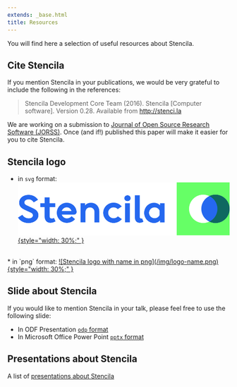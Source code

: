 ```yaml
---
extends: _base.html
title: Resources
---
```


You will find here a selection of useful resources about Stencila.

## Cite Stencila

If you mention Stencila in your publications, we would be very grateful to include the following in the references:

> Stencila Development Core Team (2016). Stencila [Computer software]. Version 0.28. Available from http://stenci.la


We are working on a submission to [Journal of Open Source Research Software
(JORSS)](https://openresearchsoftware.metajnl.com/). Once (and if!) published
this paper will make it easier for you to cite Stencila.


## Stencila logo

* in `svg` format: <a href="../img/logo-name.svg" download>![Stencila logo with name in svg](/img/logo-name.svg){style="width: 30%;" }</a>
<br />
* in `png` format:  <a href="../img/logo-name.png" download>![Stencila logo with name in png](/img/logo-name.png){style="width: 30%;" }</a>

## Slide about Stencila

If you would like to mention Stencila in your talk, please feel free to use the following slide:

* In ODF Presentation <a href="stencila-slide.odp" download>`odp` format</a>
* In Microsoft Office Power Point <a href="stencila-slide.pptx" download>`pptx` format</a>



## Presentations about Stencila

A list of [presentations about Stencila](https://stencila.github.io/slides/)
